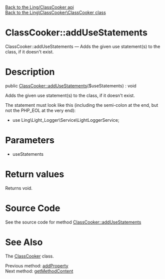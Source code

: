 [Back to the Ling/ClassCooker api](https://github.com/lingtalfi/ClassCooker/blob/master/doc/api/Ling/ClassCooker.md)<br>
[Back to the Ling\ClassCooker\ClassCooker class](https://github.com/lingtalfi/ClassCooker/blob/master/doc/api/Ling/ClassCooker/ClassCooker.md)


ClassCooker::addUseStatements
================



ClassCooker::addUseStatements — Adds the given use statement(s) to the class, if it doesn't exist.




Description
================


public [ClassCooker::addUseStatements](https://github.com/lingtalfi/ClassCooker/blob/master/doc/api/Ling/ClassCooker/ClassCooker/addUseStatements.md)($useStatements) : void




Adds the given use statement(s) to the class, if it doesn't exist.

The statement must look like this (including the semi-colon at the end, but not the PHP_EOL at the very end):

- use Ling\Light_Logger\Service\LightLoggerService;




Parameters
================


- useStatements

    


Return values
================

Returns void.








Source Code
===========
See the source code for method [ClassCooker::addUseStatements](https://github.com/lingtalfi/ClassCooker/blob/master/ClassCooker.php#L321-L357)


See Also
================

The [ClassCooker](https://github.com/lingtalfi/ClassCooker/blob/master/doc/api/Ling/ClassCooker/ClassCooker.md) class.

Previous method: [addProperty](https://github.com/lingtalfi/ClassCooker/blob/master/doc/api/Ling/ClassCooker/ClassCooker/addProperty.md)<br>Next method: [getMethodContent](https://github.com/lingtalfi/ClassCooker/blob/master/doc/api/Ling/ClassCooker/ClassCooker/getMethodContent.md)<br>

